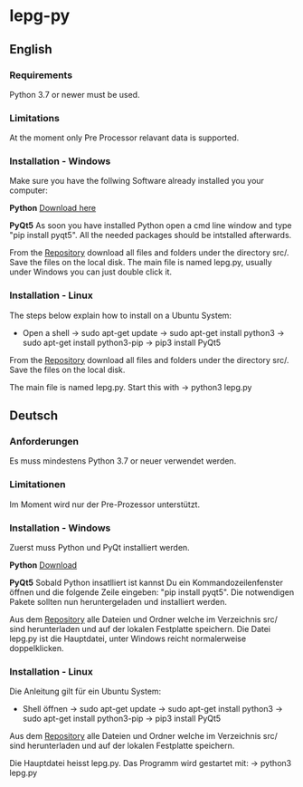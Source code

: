 # lepg-py

## English

### Requirements
Python 3.7 or newer must be used.

### Limitations 
At the moment only Pre Processor relavant data is supported. 

### Installation - Windows
Make sure you have the follwing Software already installed you your computer:

**Python** [Download here](https://www.python.org/)

**PyQt5** As soon you have installed Python open a cmd line window and type "pip install pyqt5". All the needed packages should be intstalled afterwards.

From the [Repository](https://github.com/stefanino-ch/lepg-py/tree/PreProcessor-Support) download all files and folders under the directory src/. Save the files on the local disk. 
The main file is named lepg.py, usually under Windows you can just double click it. 

### Installation - Linux
The steps below explain how to install on a Ubuntu System: 
- Open a shell
-> sudo apt-get update
-> sudo apt-get install python3 
-> sudo apt-get install python3-pip
-> pip3 install PyQt5

From the [Repository](https://github.com/stefanino-ch/lepg-py) download all files and folders under the directory src/. Save the files on the local disk. 

The main file is named lepg.py. Start this with
-> python3 lepg.py

## Deutsch

### Anforderungen
Es muss mindestens Python 3.7 or neuer verwendet werden. 

### Limitationen
Im Moment wird nur der Pre-Prozessor unterstützt.

### Installation - Windows
Zuerst muss Python und PyQt installiert werden. 

**Python** [Download](https://www.python.org/)

**PyQt5** Sobald Python insatlliert ist kannst Du ein Kommandozeilenfenster öffnen und die folgende Zeile eingeben: "pip install pyqt5". Die notwendigen Pakete sollten nun heruntergeladen und installiert werden. 

Aus dem [Repository](https://github.com/stefanino-ch/lepg-py/tree/PreProcessor-Support) alle Dateien und Ordner welche im Verzeichnis src/ sind herunterladen und auf der lokalen Festplatte speichern. 
Die Datei lepg.py ist die Hauptdatei, unter Windows reicht normalerweise doppelklicken. 

### Installation - Linux
Die Anleitung gilt für ein Ubuntu System: 
- Shell öffnen
-> sudo apt-get update
-> sudo apt-get install python3 
-> sudo apt-get install python3-pip
-> pip3 install PyQt5

Aus dem [Repository](https://github.com/stefanino-ch/lepg-py) alle Dateien und Ordner welche im Verzeichnis src/ sind herunterladen und auf der lokalen Festplatte speichern. 

Die Hauptdatei heisst lepg.py. Das Programm wird gestartet mit:
-> python3 lepg.py
